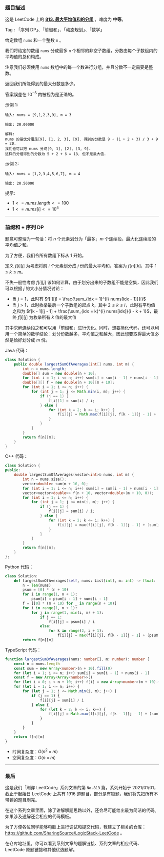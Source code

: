 ### 题目描述

这是 LeetCode 上的 **[813. 最大平均值和的分组](https://leetcode.cn/problems/largest-sum-of-averages/solution/by-ac_oier-yfnt/)** ，难度为 **中等**。

Tag : 「序列 DP」、「前缀和」、「动态规划」、「数学」



给定数组 `nums` 和一个整数 `m` 。

我们将给定的数组 `nums` 分成最多 `m` 个相邻的非空子数组，分数由每个子数组内的平均值的总和构成。

注意我们必须使用 `nums` 数组中的每一个数进行分组，并且分数不一定需要是整数。

返回我们所能得到的最大分数是多少。

答案误差在 $10^{-6}$ 内被视为是正确的。

示例 1:
```
输入: nums = [9,1,2,3,9], m = 3

输出: 20.00000

解释: 
nums 的最优分组是[9], [1, 2, 3], [9]. 得到的分数是 9 + (1 + 2 + 3) / 3 + 9 = 20. 
我们也可以把 nums 分成[9, 1], [2], [3, 9]. 
这样的分组得到的分数为 5 + 2 + 6 = 13, 但不是最大值.
```
示例 2:
```
输入: nums = [1,2,3,4,5,6,7], m = 4

输出: 20.50000
```

提示:
* $1 <= nums.length <= 100$
* $1 <= nums[i] <= 10^4$

---

### 前缀和 + 序列 DP

题意可整理为一句话：将 $n$ 个元素划分为「最多」$m$ 个连续段，最大化连续段的平均值之和。

为了方便，我们令所有数组下标从 $1$ 开始。

定义 $f[i][j]$ 为考虑将前 $i$ 个元素划分成 $j$ 份的最大平均和，答案为 $f[n][k]$，其中 $1 \leq k \leq m$。

不失一般性考虑 $f[i][j]$ 该如何计算，由于划分出来的子数组不能是空集，因此我们可以根据 $j$ 的大小分情况讨论：

* 当 $j = 1$，此时有 $f[i][j] = \frac{\sum_{idx = 1}^{i} nums[idx - 1]}{i}$
* 当 $j > 1$，此时枚举最后一个子数组的起点 $k$，其中 $2 \leq k \leq i$，此时有平均值之和为 $f[k - 1][j - 1] + \frac{\sum_{idx = k}^{i} nums[idx]}{i - k + 1}$，最终 $f[i][j]$ 为枚举所有 $k$ 值的最大值

其中求解连续段之和可以用「前缀和」进行优化。同时，想要简化代码，还可以利用一个简单的数学结论：划分份数越多，平均值之和越大，因此想要取得最大值必然是恰好划分成 $m$ 份。

Java 代码：
```Java
class Solution {
    public double largestSumOfAverages(int[] nums, int m) {
        int n = nums.length;
        double[] sum = new double[n + 10];
        for (int i = 1; i <= n; i++) sum[i] = sum[i - 1] + nums[i - 1];
        double[][] f = new double[n + 10][m + 10];
        for (int i = 1; i <= n; i++) {
            for (int j = 1; j <= Math.min(i, m); j++) {
                if (j == 1) {
                    f[i][1] = sum[i] / i;
                } else {
                    for (int k = 2; k <= i; k++) {
                        f[i][j] = Math.max(f[i][j], f[k - 1][j - 1] + (sum[i] - sum[k - 1]) / (i - k + 1));
                    }
                }
            }
        }
        return f[n][m];
    }
}
```
C++ 代码：
```C++
class Solution {
public:
    double largestSumOfAverages(vector<int>& nums, int m) {
        int n = nums.size();
        vector<double> sum(n + 10, 0);
        for (int i = 1; i <= n; i++) sum[i] = sum[i - 1] + nums[i - 1];
        vector<vector<double>> f(n + 10, vector<double>(m + 10, 0));
        for (int i = 1; i <= n; i++) {
            for (int j = 1; j <= min(i, m); j++) {
                if (j == 1) {
                    f[i][j] = sum[i] / i;
                } else {
                    for (int k = 2; k <= i; k++) {
                        f[i][j] = max(f[i][j], f[k - 1][j - 1] + (sum[i] - sum[k - 1]) / (i - k + 1));
                    }
                }
            }
        }
        return f[n][m];
    }
};
```
Python 代码：
```Python
class Solution:
    def largestSumOfAverages(self, nums: List[int], m: int) -> float:
        n = len(nums)
        psum = [0] * (n + 10)
        for i in range(1, n + 1):
            psum[i] = psum[i - 1] + nums[i - 1]
        f = [[0] * (m + 10) for _ in range(n + 10)]
        for i in range(1, n + 1):
            for j in range(1, min(i, m) + 1):
                if j == 1:
                    f[i][j] = psum[i] / i
                else:
                    for k in range(2, i + 1):
                        f[i][j] = max(f[i][j], f[k - 1][j - 1] + (psum[i] - psum[k - 1]) / (i - k + 1))
        return f[n][m]
```
TypeScript 代码：
```TypeScript
function largestSumOfAverages(nums: number[], m: number): number {
    const n = nums.length
    const sum = new Array<number>(n + 10).fill(0)
    for (let i = 1; i <= n; i++) sum[i] = sum[i - 1] + nums[i - 1]
    const f = new Array<Array<number>>()
    for (let i = 0; i < n + 10; i++) f[i] = new Array<number>(m + 10).fill(0)
    for (let i = 1; i <= n; i++) {
        for (let j = 1; j <= Math.min(i, m); j++) {
            if (j == 1) {
                f[i][j] = sum[i] / i
            } else {
                for (let k = 2; k <= i; k++) {
                    f[i][j] = Math.max(f[i][j], f[k - 1][j - 1] + (sum[i] - sum[k - 1]) / (i - k + 1))
                }
            }
        }
    }
    return f[n][m]
}
```
* 时间复杂度：$O(n^2 \times m)$
* 空间复杂度：$O(n \times m)$

---

### 最后

这是我们「刷穿 LeetCode」系列文章的第 `No.813` 篇，系列开始于 2021/01/01，截止于起始日 LeetCode 上共有 1916 道题目，部分是有锁题，我们将先把所有不带锁的题目刷完。

在这个系列文章里面，除了讲解解题思路以外，还会尽可能给出最为简洁的代码。如果涉及通解还会相应的代码模板。

为了方便各位同学能够电脑上进行调试和提交代码，我建立了相关的仓库：https://github.com/SharingSource/LogicStack-LeetCode 。

在仓库地址里，你可以看到系列文章的题解链接、系列文章的相应代码、LeetCode 原题链接和其他优选题解。

